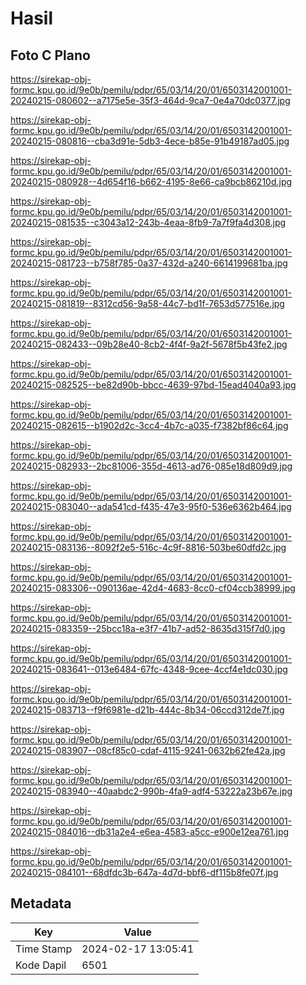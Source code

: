 # Hasil

## Foto C Plano

https://sirekap-obj-formc.kpu.go.id/9e0b/pemilu/pdpr/65/03/14/20/01/6503142001001-20240215-080602--a7175e5e-35f3-464d-9ca7-0e4a70dc0377.jpg

https://sirekap-obj-formc.kpu.go.id/9e0b/pemilu/pdpr/65/03/14/20/01/6503142001001-20240215-080816--cba3d91e-5db3-4ece-b85e-91b49187ad05.jpg

https://sirekap-obj-formc.kpu.go.id/9e0b/pemilu/pdpr/65/03/14/20/01/6503142001001-20240215-080928--4d654f16-b662-4195-8e66-ca9bcb86210d.jpg

https://sirekap-obj-formc.kpu.go.id/9e0b/pemilu/pdpr/65/03/14/20/01/6503142001001-20240215-081535--c3043a12-243b-4eaa-8fb9-7a7f9fa4d308.jpg

https://sirekap-obj-formc.kpu.go.id/9e0b/pemilu/pdpr/65/03/14/20/01/6503142001001-20240215-081723--b758f785-0a37-432d-a240-6614199681ba.jpg

https://sirekap-obj-formc.kpu.go.id/9e0b/pemilu/pdpr/65/03/14/20/01/6503142001001-20240215-081819--8312cd56-9a58-44c7-bd1f-7653d577516e.jpg

https://sirekap-obj-formc.kpu.go.id/9e0b/pemilu/pdpr/65/03/14/20/01/6503142001001-20240215-082433--09b28e40-8cb2-4f4f-9a2f-5678f5b43fe2.jpg

https://sirekap-obj-formc.kpu.go.id/9e0b/pemilu/pdpr/65/03/14/20/01/6503142001001-20240215-082525--be82d90b-bbcc-4639-97bd-15ead4040a93.jpg

https://sirekap-obj-formc.kpu.go.id/9e0b/pemilu/pdpr/65/03/14/20/01/6503142001001-20240215-082615--b1902d2c-3cc4-4b7c-a035-f7382bf86c64.jpg

https://sirekap-obj-formc.kpu.go.id/9e0b/pemilu/pdpr/65/03/14/20/01/6503142001001-20240215-082933--2bc81006-355d-4613-ad76-085e18d809d9.jpg

https://sirekap-obj-formc.kpu.go.id/9e0b/pemilu/pdpr/65/03/14/20/01/6503142001001-20240215-083040--ada541cd-f435-47e3-95f0-536e6362b464.jpg

https://sirekap-obj-formc.kpu.go.id/9e0b/pemilu/pdpr/65/03/14/20/01/6503142001001-20240215-083136--8092f2e5-516c-4c9f-8816-503be60dfd2c.jpg

https://sirekap-obj-formc.kpu.go.id/9e0b/pemilu/pdpr/65/03/14/20/01/6503142001001-20240215-083306--090136ae-42d4-4683-8cc0-cf04ccb38999.jpg

https://sirekap-obj-formc.kpu.go.id/9e0b/pemilu/pdpr/65/03/14/20/01/6503142001001-20240215-083359--25bcc18a-e3f7-41b7-ad52-8635d315f7d0.jpg

https://sirekap-obj-formc.kpu.go.id/9e0b/pemilu/pdpr/65/03/14/20/01/6503142001001-20240215-083641--013e6484-67fc-4348-9cee-4ccf4e1dc030.jpg

https://sirekap-obj-formc.kpu.go.id/9e0b/pemilu/pdpr/65/03/14/20/01/6503142001001-20240215-083713--f9f6981e-d21b-444c-8b34-06ccd312de7f.jpg

https://sirekap-obj-formc.kpu.go.id/9e0b/pemilu/pdpr/65/03/14/20/01/6503142001001-20240215-083907--08cf85c0-cdaf-4115-9241-0632b62fe42a.jpg

https://sirekap-obj-formc.kpu.go.id/9e0b/pemilu/pdpr/65/03/14/20/01/6503142001001-20240215-083940--40aabdc2-990b-4fa9-adf4-53222a23b67e.jpg

https://sirekap-obj-formc.kpu.go.id/9e0b/pemilu/pdpr/65/03/14/20/01/6503142001001-20240215-084016--db31a2e4-e6ea-4583-a5cc-e900e12ea761.jpg

https://sirekap-obj-formc.kpu.go.id/9e0b/pemilu/pdpr/65/03/14/20/01/6503142001001-20240215-084101--68dfdc3b-647a-4d7d-bbf6-df115b8fe07f.jpg


## Metadata

| Key        | Value               |
| ---------- | ------------------- |
| Time Stamp | 2024-02-17 13:05:41 |
| Kode Dapil | 6501                |



